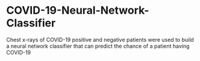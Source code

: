 # COVID-19-Neural-Network-Classifier
Chest x-rays of COVID-19 positive and negative patients were used to build a neural network classifier that can predict the chance of a patient having COVID-19
